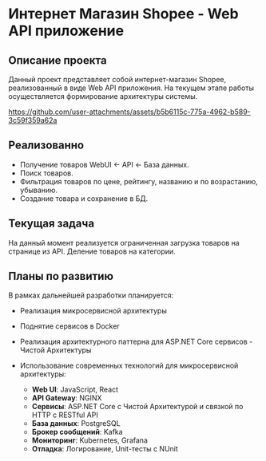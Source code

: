 # Интернет Магазин Shopee - Web API приложение

## Описание проекта
Данный проект представляет собой интернет-магазин Shopee, реализованный в виде Web API приложения. На текущем этапе работы осуществляется формирование архитектуры системы.

https://github.com/user-attachments/assets/b5b6115c-775a-4962-b589-3c59f359a62a


## Реализованно
- Получение товаров WebUI <- API <- База данных.
- Поиск товаров.
- Фильтрация товаров по цене, рейтингу, названию и по возрастанию, убыванию.
- Создание товара и сохранение в БД.

## Текущая задача
На данный момент реализуется ограниченная загрузка товаров на странице из API.
Деление товаров на категории.

## Планы по развитию
В рамках дальнейшей разработки планируется:

- Реализация микросервисной архитектуры
- Поднятие сервисов в Docker
- Реализация архитектурного паттерна для ASP.NET Core сервисов - Чистой Архитектуры
- Использование современных технологий для микросервисной архитектуры:

  - **Web UI**: JavaScript, React
  - **API Gateway**: NGINX
  - **Сервисы**: ASP.NET Core с Чистой Архитектурой и связкой по HTTP с RESTful API
  - **База данных**: PostgreSQL
  - **Брокер сообщений**: Kafka
  - **Мониторинг**: Kubernetes, Grafana
  - **Отладка**: Логирование, Unit-тесты с NUnit
